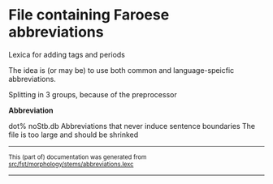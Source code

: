 # File containing Faroese abbreviations 

Lexica for adding tags and periods

The idea is (or may be) to use both common and language-speicfic abbreviations.

Splitting in 3 groups, because of the preprocessor

**Abbreviation**

dot% noStb.db
Abbreviations that never induce sentence boundaries
The file is too large and should be shrinked

* * *

<small>This (part of) documentation was generated from [src/fst/morphology/stems/abbreviations.lexc](https://github.com/giellalt/lang-fao/blob/main/src/fst/morphology/stems/abbreviations.lexc)</small>

---

